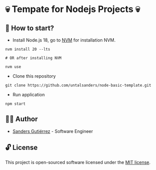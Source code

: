 # :skull: Tempate for Nodejs Projects :skull:

## :checkered_flag: How to start?

- Install Node.js 18, go to [NVM](https://github.com/nvm-sh/nvm#git-install) for installation NVM.

```shell
nvm install 20 --lts

# OR after installing NVM

nvm use
```

- Clone this repository

```shell
git clone https://github.com/untalsanders/node-basic-template.git
```

- Run application

```shell
npm start
```

## :man_technologist: Author

- [Sanders Gutiérrez](https://untalsanders.github.io) - Software Engineer

## :unlock: License

This project is open-sourced software licensed under the [MIT license](LICENSE).
